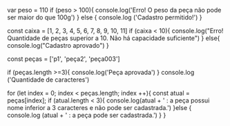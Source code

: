 var peso = 110
if (peso > 100){
    console.log('Erro! O peso da peça não pode ser maior do que 100g')
}
else {
    console.log ('Cadastro permitido!')
} 

const caixa = [1, 2, 3, 4, 5, 6, 7, 8, 9, 10, 11]
if (caixa < 10){
    console.log("Erro! Quantidade de peças superior a 10. Não há capacidade suficiente")
}
else{
    console.log("Cadastro aprovado")
}



const peças = ['p1', 'peça2', 'peça003']

if (peças.length >=3){
    console.log('Peça aprovada')
}
console.log ('Quantidade de caracteres')

for (let index = 0; index < peças.length; index ++){
    const atual = peças[index];
    if (atual.length < 3){
        console.log(atual + ' : a peça possui nome inferior a 3 caracteres e não pode ser cadastrada.')
    }else {
        console.log (atual + ' : a peça pode ser cadastrada.')
    }
}
